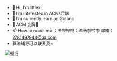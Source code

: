 - 👋 Hi, I’m littlexi
- 👀 I’m interested in ACM/后端
- 🌱 I’m currently learning Golang
- 💞️ ACM 金牌🥇
- 📫 How to reach me ：哔哩哔哩：温蒂啦啦啦 邮箱：2781497944@qq.com
- 算法辅导可以联系我~
<!---
littlexi0/littlexi0 is a ✨ special ✨ repository because its `README.md` (this file) appears on your GitHub profile.
You can click the Preview link to take a look at your changes.
--->
![壁纸](https://github.com/littlexi0/littlexi0/assets/133506022/bafdbc7b-ae99-449f-87d1-adfa679bafc7)
